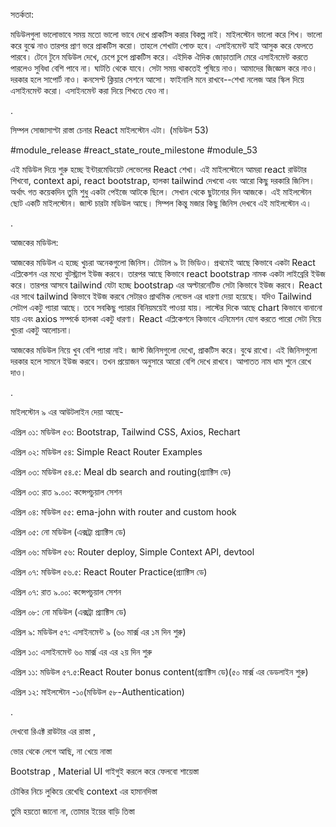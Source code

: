 সতর্কতা:

মডিউলগুলা ভালোভাবে সময় মতো ভালো ভাবে দেখে প্রাকটিস করার বিকল্প নাই। মাইলস্টোন ভালো করে শিখ। ভালো করে বুঝে নাও তারপর প্রাণ ভরে প্রাকটিস করো। তাহলে শেখাটা পোক্ত হবে। এসাইনমেন্ট যাই আসুক করে ফেলতে পারবে। টেনে টুনে মডিউল দেখে, চেপে চুপে প্রাকটিস করে। এইদিক ঐদিক জোড়াতালি মেরে এসাইনমেন্ট করতে পারলেও সুবিধা বেশি পাবে না। ঘাটতি থেকে যাবে। সেটা সময় থাকতেই পুষিয়ে নাও। আমাদের জিজ্ঞেস করে নাও। দরকার হলে সাপোর্ট নাও। কনসেপ্ট ক্লিয়ার সেশনে আসো। ফাইনালি মনে রাখবে--শেখা নলেজ আর স্কিল দিয়ে এসাইনমেন্ট করো। এসাইনমেন্ট করা দিয়ে শিখতে যেও না। 





.

সিম্পল সোজাসাপ্টা রাস্তা চেনার React মাইলস্টোন এটা। (মডিউল 53)

#module_release #react_state_route_milestone #module_53

এই মডিউল দিয়ে শুরু হচ্ছে ইন্টারমেডিয়েট লেভেলের React শেখা। এই মাইলস্টোনে আমরা react রাউটার শিখবো, context api, react bootstrap, হালকা tailwind দেখবো এবং আরো কিছু দরকারি জিনিস। অর্থাৎ গত কয়েকদিন তুমি শুধু একটা পেইজে আটকে ছিলে। সেখান থেকে ছুটানোর দিন আজকে। এই মাইলস্টোন ছোট একটি মাইলস্টোন। জাস্ট চারটা মডিউল আছে। সিম্পল কিন্তু মজার কিছু জিনিস দেখবে এই মাইলস্টোন এ। 

.





আজকের মডিউল:

আজকের মডিউল এ হচ্ছে খুচরা অনেকগুলো জিনিস। টোটাল ৯ টা ভিডিও। প্রথমেই আছে কিভাবে একটা React এপ্লিকেশন এর মধ্যে বুটস্ট্র্যাপ ইউজ করবে। তারপর আছে কিভাবে react bootstrap নামক একটা লাইব্রেরি ইউজ করে। তারপর আসবে tailwind যেটা হচ্ছে bootstrap এর অল্টারনেটিভ সেটা কিভাবে ইউজ করবে। React এর সাথে tailwind কিভাবে ইউজ করবে সেটারও প্রাথমিক লেভেল এর ধারণা দেয়া হয়েছে। যদিও Tailwind সেটাপ একটু প্যারা আছে। তবে সবকিছু প্যারার বিনিয়ময়েই পাওয়া যায়। লাস্টের দিকে আছে chart কিভাবে বানানো যায় এবং axios সম্পর্কে হালকা একটু ধারণা। React এপ্লিকেশনে কিভাবে এনিমেশন যোগ করতে পারো সেটা নিয়ে খুচরা একটু আলোচনা। 

 

 

আজকের মডিউল নিয়ে খুব বেশি প্যারা নাই। জাস্ট জিনিসগুলো দেখো, প্রাকটিস করে। বুঝে রাখো। এই জিনিসগুলো দরকার হলে সামনে ইউজ করবে। তখন প্রয়োজন অনুসারে আরো বেশি দেখে রাখবে। আপাতত নাম ধাম শুনে রেখে দাও।  

.

মাইলস্টোন ৯ এর আউটলাইন দেয়া আছে-  

এপ্রিল ০১: মডিউল ৫৩: Bootstrap, Tailwind CSS, Axios, Rechart

এপ্রিল ০২: মডিউল ৫৪: Simple React Router Examples

এপ্রিল ০৩: মডিউল ৫৪.৫: Meal db search and routing(প্র্যাক্টিস ডে)

এপ্রিল ০৩: রাত ৯.০০: কন্সেপচুয়াল সেশন



এপ্রিল ০৪: মডিউল ৫৫: ema-john with router and custom hook

এপ্রিল ০৫: নো মডিউল (এক্সট্রা প্র্যাক্টিস ডে)

এপ্রিল ০৬: মডিউল ৫৬: Router deploy, Simple Context API, devtool

এপ্রিল ০৭: মডিউল ৫৬.৫: React Router Practice(প্র্যাক্টিস ডে)

এপ্রিল ০৭: রাত ৯.০০: কন্সেপচুয়াল সেশন



এপ্রিল ০৮: নো মডিউল (এক্সট্রা প্র্যাক্টিস ডে)

এপ্রিল ৯: মডিউল ৫৭: এসাইনমেন্ট ৯ (৬০ মার্ক্স এর ১ম দিন শুরু)

এপ্রিল ১০: এসাইনমেন্ট ৬০ মার্ক্স এর এর ২য় দিন শুরু

এপ্রিল ১১: মডিউল ৫৭.৫:React Router bonus content(প্র্যাক্টিস ডে)(৫০ মার্ক্স এর ডেডলাইন শুরু)

এপ্রিল ১২: মাইলস্টোন -১০(মডিউল ৫৮-Authentication) 



.





দেখবো রিএক্ট রাউটার এর রাস্তা ,

ভোর থেকে লেগে আছি, না খেয়ে নাস্তা 

Bootstrap , Material UI গাইগুই করলে করে ফেলবো শায়েস্তা 

চৌকির নিচে লুকিয়ে রেখেছি context এর হামানদিস্তা 

তুমি হয়তো জানো না, তোমার ইয়ের বাড়ি তিস্তা


